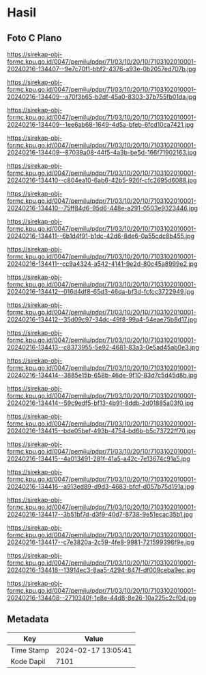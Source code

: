 # Hasil

## Foto C Plano

https://sirekap-obj-formc.kpu.go.id/0047/pemilu/pdpr/71/03/10/20/10/7103102010001-20240216-134407--9e7c70f1-bbf2-4376-a93e-0b2057ed707b.jpg

https://sirekap-obj-formc.kpu.go.id/0047/pemilu/pdpr/71/03/10/20/10/7103102010001-20240216-134409--a70f3b65-b2df-45a0-8303-37b755fb01da.jpg

https://sirekap-obj-formc.kpu.go.id/0047/pemilu/pdpr/71/03/10/20/10/7103102010001-20240216-134409--1ee6ab68-1649-4d5a-bfeb-6fcd10ca7421.jpg

https://sirekap-obj-formc.kpu.go.id/0047/pemilu/pdpr/71/03/10/20/10/7103102010001-20240216-134409--87039a08-44f5-4a3b-be5d-166f71902163.jpg

https://sirekap-obj-formc.kpu.go.id/0047/pemilu/pdpr/71/03/10/20/10/7103102010001-20240216-134410--c804ea10-6ab6-42b5-926f-cfc2695d6088.jpg

https://sirekap-obj-formc.kpu.go.id/0047/pemilu/pdpr/71/03/10/20/10/7103102010001-20240216-134410--75ff84d6-95d6-448e-a291-0503e9323446.jpg

https://sirekap-obj-formc.kpu.go.id/0047/pemilu/pdpr/71/03/10/20/10/7103102010001-20240216-134411--6b1d4f91-b1dc-42d6-8de6-0a55cdc8b455.jpg

https://sirekap-obj-formc.kpu.go.id/0047/pemilu/pdpr/71/03/10/20/10/7103102010001-20240216-134411--cc9a4324-a542-4141-9e2d-80c45a8999e2.jpg

https://sirekap-obj-formc.kpu.go.id/0047/pemilu/pdpr/71/03/10/20/10/7103102010001-20240216-134412--016d4df8-65d3-46da-bf3d-fcfcc3722949.jpg

https://sirekap-obj-formc.kpu.go.id/0047/pemilu/pdpr/71/03/10/20/10/7103102010001-20240216-134412--35d09c97-34dc-49f8-99a4-54eae75b8d17.jpg

https://sirekap-obj-formc.kpu.go.id/0047/pemilu/pdpr/71/03/10/20/10/7103102010001-20240216-134413--c8373955-5e92-4681-83a3-0e5ad45ab0e3.jpg

https://sirekap-obj-formc.kpu.go.id/0047/pemilu/pdpr/71/03/10/20/10/7103102010001-20240216-134414--3885e15b-658b-46de-9f10-83d7c5d45d8b.jpg

https://sirekap-obj-formc.kpu.go.id/0047/pemilu/pdpr/71/03/10/20/10/7103102010001-20240216-134414--59c9edf5-bf13-4b91-8ddb-2d01885a03f0.jpg

https://sirekap-obj-formc.kpu.go.id/0047/pemilu/pdpr/71/03/10/20/10/7103102010001-20240216-134415--bde05bef-493b-4754-bd6b-b5c73722ff70.jpg

https://sirekap-obj-formc.kpu.go.id/0047/pemilu/pdpr/71/03/10/20/10/7103102010001-20240216-134415--4a013491-281f-41a5-a42c-7e13674c91a5.jpg

https://sirekap-obj-formc.kpu.go.id/0047/pemilu/pdpr/71/03/10/20/10/7103102010001-20240216-134416--a913ed89-d9d3-4683-bfcf-d057b75d191a.jpg

https://sirekap-obj-formc.kpu.go.id/0047/pemilu/pdpr/71/03/10/20/10/7103102010001-20240216-134417--3b51bf7d-d3f9-40d7-8738-9e51ecac35b1.jpg

https://sirekap-obj-formc.kpu.go.id/0047/pemilu/pdpr/71/03/10/20/10/7103102010001-20240216-134417--c7e3820a-2c59-4fe8-9981-721599396f9e.jpg

https://sirekap-obj-formc.kpu.go.id/0047/pemilu/pdpr/71/03/10/20/10/7103102010001-20240216-134418--13914ec3-8aa5-4294-847f-df009ceba9ec.jpg

https://sirekap-obj-formc.kpu.go.id/0047/pemilu/pdpr/71/03/10/20/10/7103102010001-20240216-134408--2710340f-1e8e-44d8-8e26-10a225c2cf0d.jpg


## Metadata

| Key        | Value               |
| ---------- | ------------------- |
| Time Stamp | 2024-02-17 13:05:41 |
| Kode Dapil | 7101                |



